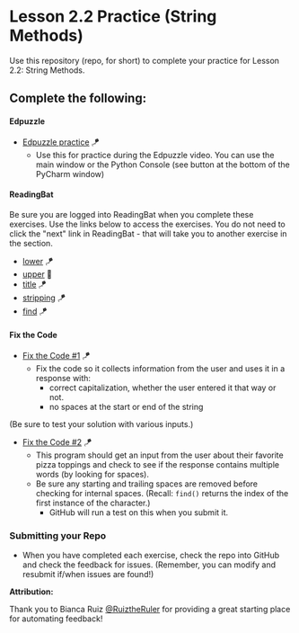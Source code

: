 # Lesson 2.2 Practice (String Methods)

Use this repository (repo, for short) to complete your practice for Lesson 2.2: String Methods.

## Complete the following:
#### Edpuzzle
* [Edpuzzle practice](src/edpuzzle_practice.py) 🪁
  * Use this for practice during the Edpuzzle video. You can use the main window or the Python Console (see button at the bottom of the PyCharm window)

#### ReadingBat
Be sure you are logged into ReadingBat when you complete these exercises. Use the links below to access the exercises. You do not need to click the "next" link in ReadingBat - that will take you to another exercise in the section.
* [lower](https://www.readingbat.com/content/python/Athenian:%20Strings/strings_lower) 🪁
* [upper](https://www.readingbat.com/content/python/Athenian:%20Strings/strings_upper) 🚁
* [title](https://www.readingbat.com/content/python/Athenian:%20Strings/strings_title) 🪁
* [stripping](https://www.readingbat.com/content/python/Athenian:%20Strings/strings_strip1) 🪁
* [find](https://www.readingbat.com/content/python/Athenian:%20Strings/str_find) 🪁


#### Fix the Code  
* [Fix the Code #1](src/fix_code_1.py) 🪁
  * Fix the code so it collects information from the user and uses it in a response with:
    * correct capitalization, whether the user entered it that way or not.
    * no spaces at the start or end of the string
      
(Be sure to test your solution with various inputs.)

* [Fix the Code #2](src/fix_code_2.py) 🪁
  * This program should get an input from the user about their favorite pizza toppings and check to see if the response contains multiple words (by looking for spaces).
  * Be sure any starting and trailing spaces are removed before checking for internal spaces. (Recall: `find()` returns the index of the first instance of the character.)  
    * GitHub will run a test on this when you submit it.


### Submitting your Repo
* When you have completed each exercise, check the repo into GitHub and check the feedback for issues. (Remember, you can modify and resubmit if/when issues are found!)


**Attribution:**

Thank you to Bianca Ruiz [@RuiztheRuler](https://github.com/RuizTheRuler) for providing a great starting place for automating feedback!
